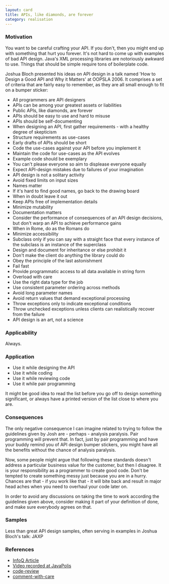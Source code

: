 ```yaml
---
layout: card
title: APIs, like diamonds, are forever
category: realisation
---
```


### Motivation

You want to be careful crafting your API. If you don't, then you might end up with something that hurt you forever. It's not hard to come up with examples of bad API design. Java's XML processing libraries are notoriously awkward to use. Things that should be simple require tons of boilerplate code.

Joshua Bloch presented his ideas on API design in a talk named 'How to Design a Good API and Why it Matters' at OOPSLA 2006. It comprises a set of criteria that are fairly easy to remember, as they are all small enough to fit on a bumper sticker:

* All programmers are API designers
* APIs can be among your greatest assets or liabilities
* Public APIs, like diamonds, are forever
* APIs should be easy to use and hard to misuse
* APIs should be self-documenting
* When designing an API, first gather requirements - with a healthy degree of skepticism
* Structure requirements as use-cases
* Early drafts of APIs should be short
* Code the use-cases against your API before you implement it
* Maintain the code for use-cases as the API evolves
* Example code should be exemplary
* You can't please everyone so aim to displease everyone equally
* Expect API-design mistakes due to failures of your imagination
* API design is not a solitary activity
* Avoid fixed limits on input sizes
* Names matter
* If it's hard to find good names, go back to the drawing board
* When in doubt leave it out
* Keep APIs free of implementation details
* Minimize mutability
* Documentation matters
* Consider the performance of consequences of an API design decisions, but don't warp an API to achieve performance gains
* When in Rome, do as the Romans do
* Minimize accessibility
* Subclass only if you can say with a straight face that every instance of the subclass is an instance of the superclass
* Design and document for inheritance or else prohibit it
* Don't make the client do anything the library could do
* Obey the principle of the last astonishment
* Fail fast
* Provide programmatic access to all data available in string form
* Overload with care
* Use the right data type for the job
* Use consistent parameter ordering across methods
* Avoid long parameter names
* Avoid return values that demand exceptional processing
* Throw exceptions only to indicate exceptional conditions
* Throw unchecked exceptions unless clients can realistically recover from the failure
* API design is an art, not a science

### Applicability

Always.

### Application

* Use it while designing the API
* Use it while coding
* Use it while reviewing code
* Use it while pair programming

It might be good idea to read the list before you go off to design something significant, or always have a printed version of the list close to where you are.

### Consequences

The only negative consequence I can imagine related to trying to follow the guidelines given by Josh are - perhaps - analysis paralysis. Pair programming will prevent that. In fact, just by pair programming and have your buddy remind you of API design bumper stickers, you might have all the benefits without the chance of analysis paralysis.

Now, some people might argue that following these standards doesn't address a particular business value for the customer, but then I disagree. It is your responsibility as a programmer to create good code. Don't be tempted to create something messy just because you are in a hurry. Chances are that - if you work like that - it will bite back and result in major head aches when you need to overhaul your code later on.

In order to avoid any discussions on taking the time to work according the guidelines given above, consider making it part of your definition of done, and make sure everybody agrees on that.

### Samples

Less than great API design samples, often serving in examples in Joshua Bloch's talk: JAXP

### References

*  [InfoQ Article](http://www.infoq.com/articles/API-Design-Joshua-Bloch)
*  [Video recorded at JavaPolis](http://www.infoq.com/presentations/effective-api-design)
*  [code-review](code-review)
*  [comment-with-care](comment-with-care)



